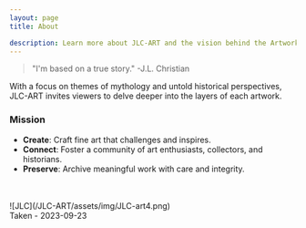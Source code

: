 ```yaml
---
layout: page
title: About

description: Learn more about JLC-ART and the vision behind the Artworks Codex.
---
```




> "I'm based on a true story." -J.L. Christian



With a focus on themes of mythology and untold historical perspectives, JLC-ART invites viewers to delve deeper into the layers of each artwork.

### Mission

- **Create**: Craft fine art that challenges and inspires.
- **Connect**: Foster a community of art enthusiasts, collectors, and historians.
- **Preserve**: Archive meaningful work with care and integrity.


 
<br>
<br>
![JLC](/JLC-ART/assets/img/JLC-art4.png)
<br>
Taken - 2023-09-23
